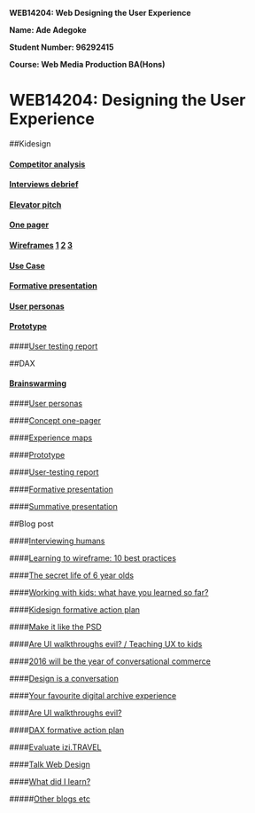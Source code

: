 **WEB14204: Web Designing the User Experience**

**Name: Ade Adegoke**

**Student Number: 96292415**

**Course: Web Media Production BA(Hons)**


# WEB14204: Designing the User Experience

##Kidesign

#### [Competitor analysis](https://docs.google.com/document/d/1Fb2BfOn3Bl4JW-cTQpFoqxeo2r7fKuT2gQMg7h_l4gI/edit?usp=sharing)

#### [Interviews debrief](https://docs.google.com/document/d/1CG50J8vUdkwCB_eScRKXhPv7SVuhM-B-YNx9qISHO5w/edit?usp=sharing)
#### [Elevator pitch](https://docs.google.com/document/d/1X6--rfmHxPpVO8boVRY6NkhfSd4K4zM4-GjkRmK1oOc/edit?usp=sharing)

#### [One pager](https://drive.google.com/file/d/0ByHkNH2IqZRJRXlaWWE0cjR2TGs/view?usp=sharing)

#### [Wireframes]() [1](https://drive.google.com/file/d/0B_cEoDxpS7tWcWRlVEFWWExGdGc/view?usp=sharing) [2](https://drive.google.com/file/d/0B_cEoDxpS7tWV1I0SV9RWDN2Snc/view?usp=sharing) [3](https://drive.google.com/file/d/0B_cEoDxpS7tWaHB6Z1dBMUNlc0k/view?usp=sharing)

#### [Use Case](https://drive.google.com/file/d/0B_cEoDxpS7tWTC1YcU0wamsxd1E/view?usp=sharing)

#### [Formative presentation](https://docs.google.com/presentation/d/1jSTZBtTSq25kr8zJyvzJej9g5nSVZrUkpL0NoPqRCLA/edit?usp=sharing)

#### [User personas](https://drive.google.com/folderview?id=0ByHkNH2IqZRJbkg2d2FBcEtmZ3M&usp=sharing)


#### [Prototype](https://projects.invisionapp.com/share/3Q66J4Z2E#/screens)


####[User testing report](https://docs.google.com/document/d/16C5NYqZOe0x4fe2-46CO9N6kv85jrtYc9QjN1pg9Qj0/edit?usp=sharing)



##DAX

#### [Brainswarming](https://docs.google.com/document/d/1YfKreiQXA3uqUwLp94BCElsxqlS2Cz_t99vN-DxBcl0/edit?usp=sharing)

####[User personas](https://docs.google.com/document/d/13jvAUwpTKviJmd1alhvr23mmH23TG-99hXX9ntq_fcc/edit?usp=sharing)

####[Concept one-pager](https://drive.google.com/file/d/0B-97PsC_crhUSzhMQi0wUnY2aHc/view?usp=sharing)

####[Experience maps](https://docs.google.com/document/d/19p_n7-1eUR9hV5qBUUzzuSThfwUcAluFK9wwGjZrpiA/edit?usp=sharing)

####[Prototype](https://docs.google.com/document/d/142veZKdEQllmaPUx3MQNvY83kVLfS3R_H35T46W0gPI/edit?usp=sharing)

####[User-testing report](https://docs.google.com/document/d/1UboiX2FzrdwYs6dfmRTsW8WQLIyFIGX3smgdMZgZQ38/edit?usp=sharing)

####[Formative presentation](https://docs.google.com/presentation/d/1ojW7zF5kVKxPH8HowlTZtFzcVTW5sgXQZiCtR-KubxY/edit?usp=sharing)


####[Summative presentation](https://docs.google.com/presentation/d/1fQMLvLukworHSp4n74RNcdZxI9zNP4TgRHwcGg1B9qo/edit?usp=sharing)


##Blog post

####[Interviewing humans](https://docs.google.com/document/d/1xSK_q2qNE1DaxE7EWsTEydCkrUBGUBqvkja4WHUiRBk/edit?usp=sharing)

####[Learning to wireframe: 10 best practices](https://docs.google.com/document/d/1DBCfydTxls9GrrU6v3Sta8u66z4umzEzJx-nWGRP9AY/edit?usp=sharing)

####[The secret life of 6 year olds](https://docs.google.com/document/d/1XZkJqkWCXL0lMuYMBvMWgb26WDPyUCnPpkKvxq8EjlY/edit?usp=sharing)

####[Working with kids: what have you learned so far?](https://docs.google.com/document/d/1VVJ46snZe6xcbZjwtuH44SXV7zN9Q5tCKSufYTVtuyw/edit?usp=sharing)

####[Kidesign formative action plan](https://docs.google.com/document/d/1dZXFHYf88Zg8m-GEzX3si4ootAareZwxvRNqGgVRqVg/edit?usp=sharing)

####[Make it like the PSD](https://docs.google.com/document/d/1eapuJgZ6Voi8hvpTny8GIK_YiblspJuvgwF_YFifRbQ/edit?usp=sharing)


####[Are UI walkthroughs evil? / Teaching UX to kids](https://docs.google.com/document/d/1IJDyL-jU0H6G7c0I4AoJTDAVwVNKwe0XJ-Xt75PjIAI/edit?usp=sharing)


####[2016 will be the year of conversational commerce](https://docs.google.com/document/d/1ViBhRon4FYcWnCFd9XKIBE88j4U-V-xavAlAG-VJ5ug/edit?usp=sharing)

####[Design is a conversation](https://docs.google.com/document/d/1ll_Bvpfa1AtxIiTIq27e3QULYMWS9iMOIOf81ho0xIA/edit?usp=sharing)

####[Your favourite digital archive experience](https://docs.google.com/document/d/1dfXptgPjlxgXbWiCZSanXPOmqpiasXUwDcf5tczpfT8/edit?usp=sharing)

####[Are UI walkthroughs evil?](https://docs.google.com/document/d/13IEGw_M7vgI0_8yzJzHK9nuKnWTBI_ZsCesqzohIc6M/edit?usp=sharing)

####[DAX formative action plan](https://docs.google.com/document/d/1Kw64W0pSxJQHflRabm3OxVefMXn_EbjYdCTR0lsij0I/edit?usp=sharing)

####[Evaluate izi.TRAVEL](https://docs.google.com/document/d/1g9YxnQEKWIn8TuPWyVB47_y9zDnnQa7v0CCUZYEGtL4/edit?usp=sharing)

####[Talk Web Design](https://docs.google.com/document/d/1b3f8K3UF-fhAWaPQj10Ikj1S_NJahqYqOu5-tjSoQv8/edit?usp=sharing)

####[What did I learn?](https://docs.google.com/document/d/1GzWsUVZN5acGjaWRwLTBJwqoXi_ZK-OJ1_WvSvu0mx8/edit?usp=sharing)

#####[Other blogs etc](https://docs.google.com/document/d/1931zj2pgvmj3WshDX8lyjPDOAFhjztOzd50oPiRsok8/edit?usp=sharing)







